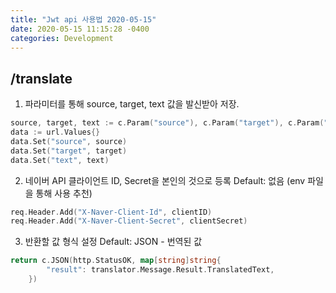```yaml
---
title: "Jwt api 사용법 2020-05-15"
date: 2020-05-15 11:15:28 -0400
categories: Development
---
```


## /translate
1. 파라미터를 통해 source, target, text 값을 발신받아 저장.
```go
source, target, text := c.Param("source"), c.Param("target"), c.Param("text")
data := url.Values{}
data.Set("source", source)
data.Set("target", target)
data.Set("text", text)
```

2. 네이버 API 클라이언트 ID, Secret을 본인의 것으로 등록
Default: 없음 (env 파일을 통해 사용 추천)
```go
req.Header.Add("X-Naver-Client-Id", clientID)
req.Header.Add("X-Naver-Client-Secret", clientSecret)
```

3. 반환할 값 형식 설정 
Default: JSON - 번역된 값 
```go
return c.JSON(http.StatusOK, map[string]string{
		"result": translator.Message.Result.TranslatedText,
	})
```